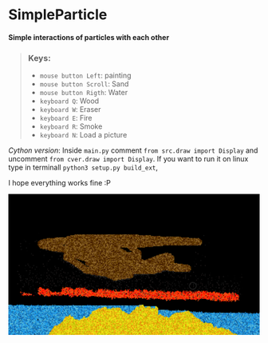 # SimpleParticle

#### Simple interactions of particles with each other

> ### Keys:
> - `mouse button Left`: painting
> - `mouse button Scroll`: Sand
> - `mouse button Rigth`: Water
> - `keyboard Q`: Wood
> - `keyboard W`: Eraser
> - `keyboard E`: Fire
> - `keyboard R`: Smoke
> - `keyboard N`: Load a picture

*Cython version*:
Inside `main.py` comment `from src.draw import Display` and uncomment `from cver.draw import Display`. If you want to run it on linux type in terminall `python3 setup.py build_ext`,

I hope everything works fine :P

[![An old rock in the desert](/assets/photo1.png)]()